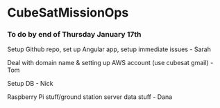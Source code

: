 # CubeSatMissionOps

### To do by end of Thursday January 17th
Setup Github repo, set up Angular app, setup immediate issues - Sarah

Deal with domain name & setting up AWS account (use cubesat gmail) - Tom

Setup DB - Nick

Raspberry Pi stuff/ground station server data stuff - Dana

